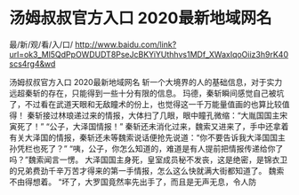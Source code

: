 # 汤姆叔叔官方入口 2020最新地域网名

最/新/观/看/入/口/ http://www.baidu.com/link?url=ok3_Ml5QdPpOWDUDT8PseJcBKYiYUthhvs1MDf_XWaxIqoOiiz3h9rK40scs4rg4&wd


汤姆叔叔官方入口 2020最新地域网名
斩一个大境界的人的基础信息，对于实力远超秦斩的存在，只能得到一些十分有限的信息。
    玛德，秦斩瞬间感觉自己被坑了，不过看在武道天眼和无敌瞳术的份上，也觉得这一千万能量值画的也算比较值得！
    秦斩接过林琅递过来的情报，大体扫了几眼，眼中瞳孔微缩：“大胤国国主宋寅死了！”
    “公子，大泽国情报！”
    秦斩还未消化过来，魏索又进来了，手中还拿着有关大泽国的情报，秦斩还未等魏索说话便抢先说道：“你不要告诉我大泽国国主孙凭栏也死了？”
    “咦，公子，你怎么知道的，难道是有人提前把情报传递给你了吗？”魏索闻言一愣。
    大泽国国主身死，皇室成员秘不发丧，这是绝密，是锦衣卫的兄弟费劲千辛万苦才得来的第一手情报，怎么这么快就满大街都知道了。
    魏索不由得想着。
    “坏了，大罗国竟然率先出手了，而且是无声无息，令人防
